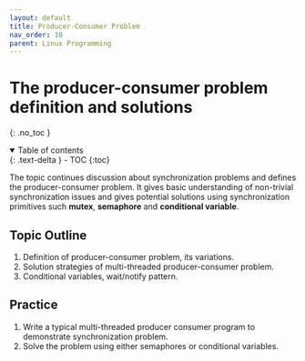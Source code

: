 ```yaml
---
layout: default
title: Producer-Consumer Problem
nav_order: 10
parent: Linux Programming
---
```


# The producer-consumer problem definition and solutions
{: .no_toc }

<details open markdown="block">
  <summary>
    Table of contents
  </summary>
  {: .text-delta }
- TOC
{:toc}
</details>

The topic continues discussion about synchronization problems and defines the producer-consumer problem. It gives basic understanding of non-trivial synchronization issues and gives potential solutions using synchronization primitives such **mutex**, **semaphore** and **conditional variable**.

## Topic Outline

1. Definition of producer-consumer problem, its variations.
2. Solution strategies of multi-threaded producer-consumer problem.
3. Conditional variables, wait/notify pattern. 

## Practice

1. Write a typical multi-threaded producer consumer program to demonstrate synchronization problem.
2. Solve the problem using either semaphores or conditional variables. 

